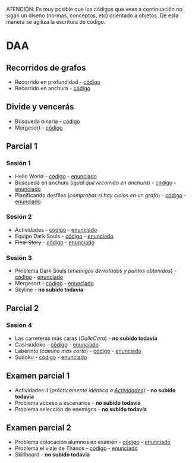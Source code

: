 ATENCIÓN: Es muy posible que los códigos que veas a continuación no sigan un diseño (normas, conceptos, etc) orientado a objetos. De esta manera se agiliza la escritura de código.
# DAA
## Recorridos de grafos
- Recorrido en profundidad - [código](https://github.com/RamsayBoy/DAA/blob/master/src/recorridosGrafos/BusquedaProfundidad.java)
- Recorrido en anchura - [código](https://github.com/RamsayBoy/DAA/blob/master/src/recorridosGrafos/BusquedaAnchura.java)
## Divide y vencerás
- Búsqueda binaria - [código](https://github.com/RamsayBoy/DAA/blob/master/src/divideYVenceras/BusquedaBinaria.java)
- Mergesort - [código](https://github.com/RamsayBoy/DAA/blob/master/src/divideYVenceras/Mergesort.java)
## Parcial 1
### Sesión 1
- Hello World - [código](https://github.com/RamsayBoy/DAA/blob/master/src/primerParcial/sesion1/HelloWorld.java) - [enunciado](https://github.com/RamsayBoy/DAA/blob/master/enunciadosSesiones/sesion1/helloWorld.pdf)
- Búsqueda en anchura (_igual que recorrido en anchura_) - [código](https://github.com/RamsayBoy/DAA/blob/master/src/primerParcial/sesion1/BusquedaAnchura.java) - [enunciado](https://github.com/RamsayBoy/DAA/blob/master/enunciadosSesiones/sesion1/busquedaAnchura.pdf)
- Planificando desfiles (_comprobar si hay ciclos en un grafo_) - [código](https://github.com/RamsayBoy/DAA/blob/master/src/primerParcial/sesion1/Ciclos.java) - [enunciado](https://github.com/RamsayBoy/DAA/blob/master/enunciadosSesiones/sesion1/planificandoDesfiles.pdf)
### Sesión 2
- Actividades - [código](https://github.com/RamsayBoy/DAA/blob/master/src/primerParcial/sesion2/Actividades.java) - [enunciado](https://github.com/RamsayBoy/DAA/blob/master/enunciadosSesiones/sesion2/actividades.pdf)
- Equipo Dark Souls - [código](https://github.com/RamsayBoy/DAA/blob/master/src/primerParcial/sesion2/EquipoDarkSouls.java) - [enunciado](https://github.com/RamsayBoy/DAA/blob/master/enunciadosSesiones/sesion2/equipoDarkSouls.pdf)
- ~~Final Story~~ - [código](https://github.com/RamsayBoy/DAA/blob/master/src/primerParcial/sesion2/FinalStory.java) - [enunciado](https://github.com/RamsayBoy/DAA/blob/master/enunciadosSesiones/sesion2/finalStory.pdf)
### Sesión 3
- Problema Dark Souls (_enemigos derrotados y puntos obtenidos_) - [código](https://github.com/RamsayBoy/DAA/blob/master/src/primerParcial/sesion3/PuntosDarkSouls.java) - [enunciado](https://github.com/RamsayBoy/DAA/blob/master/enunciadosSesiones/sesion3/puntosDarkSouls.pdf)
- Mergesort - [código](https://github.com/RamsayBoy/DAA/blob/master/src/primerParcial/sesion3/Mergesort.java) - [enunciado](https://github.com/RamsayBoy/DAA/blob/master/enunciadosSesiones/sesion3/mergesort.pdf)
- Skyline - **no subido todavía**
## Parcial 2
### Sesión 4
- Las carreteras más caras (_CalleCara_) - **no subido todavía**
- Casi sudoku - [código](https://github.com/RamsayBoy/DAA/blob/master/src/segundoParcial/CasiSudoku.java) - [enunciado](https://github.com/RamsayBoy/DAA/blob/master/enunciadosSesiones/sesion4/casiSudoku.pdf)
- Laberinto (_camino más corto_) - [código](https://github.com/RamsayBoy/DAA/blob/master/src/segundoParcial/LaberintoCorto.java) - [enunciado](https://github.com/RamsayBoy/DAA/blob/master/enunciadosSesiones/sesion4/laberintoCorto.pdf)
- Sudoku - [código](https://github.com/RamsayBoy/DAA/blob/master/src/segundoParcial/Sudoku.java) - [enunciado](https://github.com/RamsayBoy/DAA/blob/master/enunciadosSesiones/sesion4/sudoku.pdf)
## Examen parcial 1
- Actividades II (_prácticamente idéntico a [Actividades](https://github.com/RamsayBoy/DAA/blob/master/src/primerParcial/sesion2/Actividades.java)_) - **no subido todavía**
- Problema acceso a escenarios - **no subido todavía**
- Problema selección de enemigos - **no subido todavía**
## Examen parcial 2
- Problema colocación alumnos en examen - [código](https://github.com/RamsayBoy/DAA/blob/master/src/segundoParcial/examen/Examen.java) - [enunciado](https://github.com/RamsayBoy/DAA/blob/master/enunciadosExamenes/examen.pdf)
- Problema el viaje de Thanos - [código](https://github.com/RamsayBoy/DAA/blob/master/src/segundoParcial/examen/Thanos.java) - [enunciado](https://github.com/RamsayBoy/DAA/blob/master/enunciadosExamenes/thanos.pdf)
- Skillboard - **no subido todavía**
